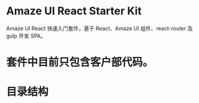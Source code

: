 <h1>Amaze UI React Starter Kit</h1>
Amaze UI React 快速入门套件，基于 React、Amaze UI 组件、react-router 及 gulp 开发 SPA。 
<h1>套件中目前只包含客户部代码。</h1>
<h1>目录结构</h1>
